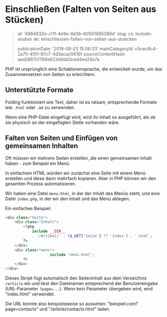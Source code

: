 Einschließen (Falten von Seiten aus Stücken)
============================================

> id: '4984832e-c11f-4e9e-8d3b-60561685389d'
> slug:
> 	cs: include-soubor
> 	de: einschliessen-falten-von-seiten-aus-stuecken
> 
> publicationDate: '2019-08-23 15:06:33'
> mainCategoryId: c5cec8c4-2a75-4f51-87c7-4d3acac0616f
> sourceContentHash: aea5867cf788e623dddd3ced4ea24a7a

PHP ist ursprünglich eine Schablonensprache, die entwickelt wurde, um das Zusammensetzen von Seiten zu erleichtern.

Unterstützte Formate
-------------------

Folding funktioniert wie Text, daher ist es ratsam, entsprechende Formate wie `.html` oder `.md` zu verwenden.

Wenn eine PHP-Datei eingefügt wird, wird ihr Inhalt so ausgeführt, als ob sie physisch an der eingefügten Stelle vorhanden wäre.

Falten von Seiten und Einfügen von gemeinsamen Inhalten
---------------------------------------------

Oft müssen wir mehrere Seiten erstellen, die einen gemeinsamen Inhalt haben - zum Beispiel ein Menü.

In einfachem HTML würden wir zunächst eine Seite mit einem Menü erstellen und diese dann mehrfach kopieren. Aber in PHP können wir den gesamten Prozess automatisieren.

Wir haben eine Datei `menu.html`, in der der Inhalt des Menüs steht, und eine Datei `index.php`, in der wir den Inhalt und das Menü ablegen.

Ein einfaches Beispiel:

```php
<div class="Seite">
    <div class="Inhalt">
        <?php
            include __DIR__
            . '/Artikel/' . ($_GET['Seite'] ?? 'Index') . '.html';
        ?>
    </div>
    <div class="menu">
                    include 'menü.html';
        ?>
    </div>
</div>
```

Dieses Skript fügt automatisch den Seiteninhalt aus dem Verzeichnis `/article` ein und liest den Dateinamen entsprechend der Benutzereingabe (URL-Parameter `?page=...`). Wenn kein Parameter übergeben wird, wird "index.html" verwendet.

Die URL könnte also beispielsweise so aussehen: "beispiel.com?page=contacts" und "/article/contacts.html" laden.
